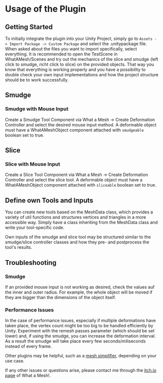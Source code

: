 ﻿# Usage of the Plugin
## Getting Started
To initially integrate the plugin into your Unity Project, simply go to `Assets -> Import Package -> Custom Package` and select the .unitypackage file. When asked about the files you want to import specifically, select everything. It is recommended to open the TestScene in WhatAMesh/Scenes and try out the mechanics of the slice and smudge (left click to smudge, richt click to slice) on the provided objects. That way you know that everything is working properly and you have a possibility to double check your own input implementations and how the project structure should be to work successfully. 

## Smudge
### Smudge with Mouse Input
Create a Smudge Tool Component via What a Mesh -> Create Deformation Controller and select the desired mouse input method. A deformable object must have a WhatAMeshObject component attached with `smudgeable` boolean set to true. 

## Slice 
### Slice with Mouse Input
Create a Slice Tool Component via What a Mesh -> Create Deformation Controller and select the slice tool. A deformable object must have a WhatAMeshObject component attached with `sliceable` boolean set to true. 

## Define own Tools and Inputs
You can create new tools based on the MeshData class, which provides a variety of util functions and structures vertices and triangles in a more accessible way. Simply have a class inheriting from the MeshData class and write your tool-specific code. 

Own inputs of the smudge and slice tool may be structured similar to the smudge/slice controller classes and how they pre- and postprocess the tool's results. 

## Troubleshooting
### Smudge
If an provided mouse input is not working as desired, check the values auf the inner and outer radius. For example, the whole object will be moved if they are bigger than the dimensions of the object itself. 
### Performance Issues
In the case of performance issues, especially if multiple deformations have taken place, the vertex count might be too big to be handled efficiently by Unity. Experiment with the remesh passes parameter (which should be set lower) and, if using the smudge, you can increase the deformation interval. As a result the smudge will take place every few seconds/miliseconds instead of every frame. 

Other plugins may be helpful, such as a [mesh simplifier](https://github.com/Whinarn/UnityMeshSimplifier), depending on your use case. 


If any other issues or questions arise, please contact me through the [itch.io page](https://nikame.itch.io/what-a-mesh) of What a Mesh!.
